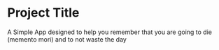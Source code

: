 
# Project Title

A Simple App designed to help you remember that you are going to die (memento mori) and to not waste the day
